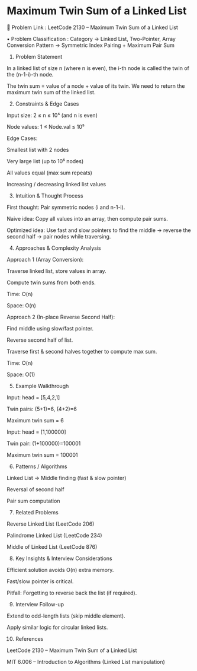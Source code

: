 # Maximum Twin Sum of a Linked List

🔗 Problem Link : LeetCode 2130 – Maximum Twin Sum of a Linked List

• Problem Classification :
Category → Linked List, Two-Pointer, Array Conversion
Pattern → Symmetric Index Pairing + Maximum Pair Sum

1. Problem Statement

In a linked list of size n (where n is even), the i-th node is called the twin of the (n-1-i)-th node.

The twin sum = value of a node + value of its twin.
We need to return the maximum twin sum of the linked list.

2. Constraints & Edge Cases

Input size: 2 ≤ n ≤ 10⁵ (and n is even)

Node values: 1 ≤ Node.val ≤ 10⁵

Edge Cases:

Smallest list with 2 nodes

Very large list (up to 10⁵ nodes)

All values equal (max sum repeats)

Increasing / decreasing linked list values

3. Intuition & Thought Process

First thought: Pair symmetric nodes (i and n-1-i).

Naive idea: Copy all values into an array, then compute pair sums.

Optimized idea: Use fast and slow pointers to find the middle → reverse the second half → pair nodes while traversing.

4. Approaches & Complexity Analysis

Approach 1 (Array Conversion):

Traverse linked list, store values in array.

Compute twin sums from both ends.

Time: O(n)

Space: O(n)

Approach 2 (In-place Reverse Second Half):

Find middle using slow/fast pointer.

Reverse second half of list.

Traverse first & second halves together to compute max sum.

Time: O(n)

Space: O(1)

5. Example Walkthrough

Input: head = [5,4,2,1]

Twin pairs: (5+1)=6, (4+2)=6

Maximum twin sum = 6

Input: head = [1,100000]

Twin pair: (1+100000)=100001

Maximum twin sum = 100001

6. Patterns / Algorithms

Linked List → Middle finding (fast & slow pointer)

Reversal of second half

Pair sum computation

7. Related Problems

Reverse Linked List (LeetCode 206)

Palindrome Linked List (LeetCode 234)

Middle of Linked List (LeetCode 876)

8. Key Insights & Interview Considerations

Efficient solution avoids O(n) extra memory.

Fast/slow pointer is critical.

Pitfall: Forgetting to reverse back the list (if required).

9. Interview Follow-up

Extend to odd-length lists (skip middle element).

Apply similar logic for circular linked lists.

10. References

LeetCode 2130 – Maximum Twin Sum of a Linked List

MIT 6.006 – Introduction to Algorithms (Linked List manipulation)